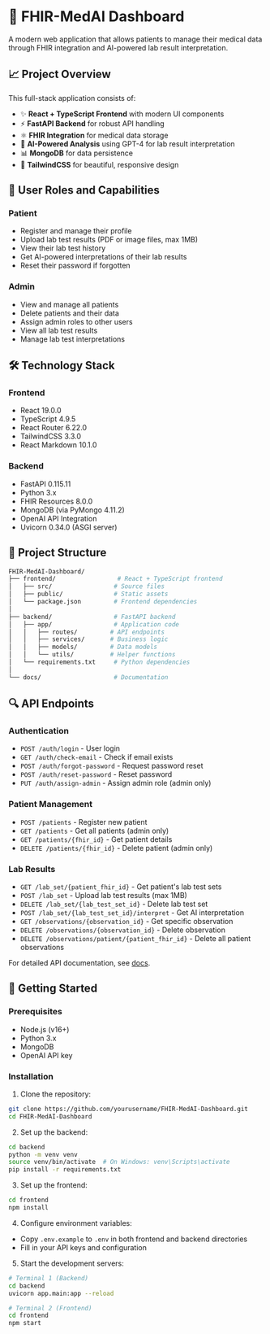 # 🚀 FHIR-MedAI Dashboard

A modern web application that allows patients to manage their medical data through FHIR integration and AI-powered lab result interpretation.

## 📈 Project Overview

This full-stack application consists of:

- ✨ **React + TypeScript Frontend** with modern UI components
- ⚡ **FastAPI Backend** for robust API handling
- ⚛️ **FHIR Integration** for medical data storage
- 🤖 **AI-Powered Analysis** using GPT-4 for lab result interpretation
- 📊 **MongoDB** for data persistence
- 🎨 **TailwindCSS** for beautiful, responsive design

## 👥 User Roles and Capabilities

### Patient
- Register and manage their profile
- Upload lab test results (PDF or image files, max 1MB)
- View their lab test history
- Get AI-powered interpretations of their lab results
- Reset their password if forgotten

### Admin
- View and manage all patients
- Delete patients and their data
- Assign admin roles to other users
- View all lab test results
- Manage lab test interpretations

## 🛠️ Technology Stack

### Frontend
- React 19.0.0
- TypeScript 4.9.5
- React Router 6.22.0
- TailwindCSS 3.3.0
- React Markdown 10.1.0

### Backend
- FastAPI 0.115.11
- Python 3.x
- FHIR Resources 8.0.0
- MongoDB (via PyMongo 4.11.2)
- OpenAI API Integration
- Uvicorn 0.34.0 (ASGI server)

## 📁 Project Structure

```sh
FHIR-MedAI-Dashboard/
├── frontend/                 # React + TypeScript frontend
│   ├── src/                 # Source files
│   ├── public/              # Static assets
│   └── package.json         # Frontend dependencies
│
├── backend/                 # FastAPI backend
│   ├── app/                 # Application code
│   │   ├── routes/         # API endpoints
│   │   ├── services/       # Business logic
│   │   ├── models/         # Data models
│   │   └── utils/          # Helper functions
│   └── requirements.txt     # Python dependencies
│
└── docs/                    # Documentation
```

## 🔍 API Endpoints

### Authentication
- `POST /auth/login` - User login
- `GET /auth/check-email` - Check if email exists
- `POST /auth/forgot-password` - Request password reset
- `POST /auth/reset-password` - Reset password
- `PUT /auth/assign-admin` - Assign admin role (admin only)

### Patient Management
- `POST /patients` - Register new patient
- `GET /patients` - Get all patients (admin only)
- `GET /patients/{fhir_id}` - Get patient details
- `DELETE /patients/{fhir_id}` - Delete patient (admin only)

### Lab Results
- `GET /lab_set/{patient_fhir_id}` - Get patient's lab test sets
- `POST /lab_set` - Upload lab test results (max 1MB)
- `DELETE /lab_set/{lab_test_set_id}` - Delete lab test set
- `POST /lab_set/{lab_test_set_id}/interpret` - Get AI interpretation
- `GET /observations/{observation_id}` - Get specific observation
- `DELETE /observations/{observation_id}` - Delete observation
- `DELETE /observations/patient/{patient_fhir_id}` - Delete all patient observations

For detailed API documentation, see [docs](docs/api.md).

## 🚀 Getting Started

### Prerequisites
- Node.js (v16+)
- Python 3.x
- MongoDB
- OpenAI API key

### Installation

1. Clone the repository:
```bash
git clone https://github.com/yourusername/FHIR-MedAI-Dashboard.git
cd FHIR-MedAI-Dashboard
```

2. Set up the backend:
```bash
cd backend
python -m venv venv
source venv/bin/activate  # On Windows: venv\Scripts\activate
pip install -r requirements.txt
```

3. Set up the frontend:
```bash
cd frontend
npm install
```

4. Configure environment variables:
- Copy `.env.example` to `.env` in both frontend and backend directories
- Fill in your API keys and configuration

5. Start the development servers:
```bash
# Terminal 1 (Backend)
cd backend
uvicorn app.main:app --reload

# Terminal 2 (Frontend)
cd frontend
npm start
```